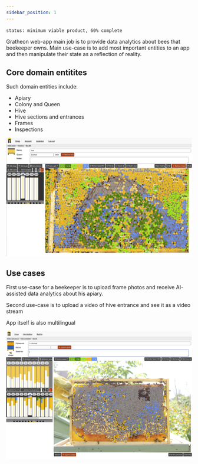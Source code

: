 ```yaml
---
sidebar_position: 1
---
```


`status: minimum viable product, 60% complete`

Gratheon web-app main job is to provide data analytics about bees that beekeeper owns.
Main use-case is to add most important entities to an app and then manipulate their state as a reflection of reality. 

## Core domain entitites
Such domain entities include:

- Apiary
- Colony and Queen
- Hive
- Hive sections and entrances
- Frames
- Inspections

![](../img/web-app.png)

## Use cases

First use-case for a beekeeper is to upload frame photos and receive AI-assisted data analytics about his apiary.

Second use-case is to upload a video of hive entrance and see it as a video stream

App itself is also multilingual

![](../img/app%20in%20russian.png)



